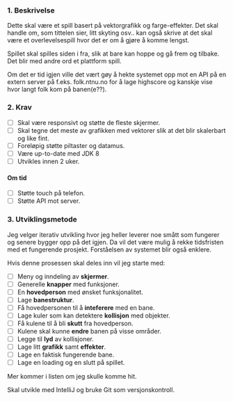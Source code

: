 ### 1. Beskrivelse

Dette skal være et spill basert på vektorgrafikk og farge-effekter. Det skal handle om, som tittelen sier, litt skyting osv.. kan også skrive at det skal være et overlevelsespill hvor det er om å gjøre å komme lengst.

Spillet skal spilles siden i fra, slik at bare kan hoppe og gå frem og tilbake. Det blir med andre ord et plattform spill.

Om det er tid igjen ville det vært gøy å hekte systemet opp mot en API på en extern server på f.eks. folk.ntnu.no for å lage highscore og kanskje vise hvor langt folk kom på banen(e??).

### 2. Krav

- [ ] Skal være responsivt og støtte de fleste skjermer.
- [ ] Skal tegne det meste av grafikken med vektorer slik at det blir skalerbart og like fint.
- [ ] Foreløpig støtte piltaster og datamus.
- [ ] Være up-to-date med JDK 8
- [ ] Utvikles innen 2 uker.

#### Om tid

- [ ] Støtte touch på telefon.
- [ ] Støtte API mot server.
 
### 3. Utviklingsmetode

Jeg velger iterativ utvikling hvor jeg heller leverer noe smått som fungerer og senere bygger opp på det igjen. Da vil det være mulig å rekke tidsfristen med et fungerende prosjekt. Forståelsen av systemet blir også enklere.

Hvis denne prosessen skal deles inn vil jeg starte med:
- [ ] Meny og inndeling av **skjermer**.
- [ ] Generelle **knapper** med funksjoner.
- [ ] En **hovedperson** med ønsket funksjonalitet.
- [ ] Lage **banestruktur**.
- [ ] Få hovedpersonen til å **inteferere** med en bane.
- [ ] Lage kuler som kan detektere **kollisjon** med objekter.
- [ ] Få kulene til å bli **skutt** fra hovedperson.
- [ ] Kulene skal kunne **endre** banen på visse områder.
- [ ] Legge til **lyd** av kollisjoner.
- [ ] Lage litt **grafikk** samt **effekter**.
- [ ] Lage en faktisk fungerende bane.
- [ ] Lage en loading og en slutt på spillet.

Mer kommer i listen om jeg skulle komme hit.

Skal utvikle med IntelliJ og bruke Git som versjonskontroll.
